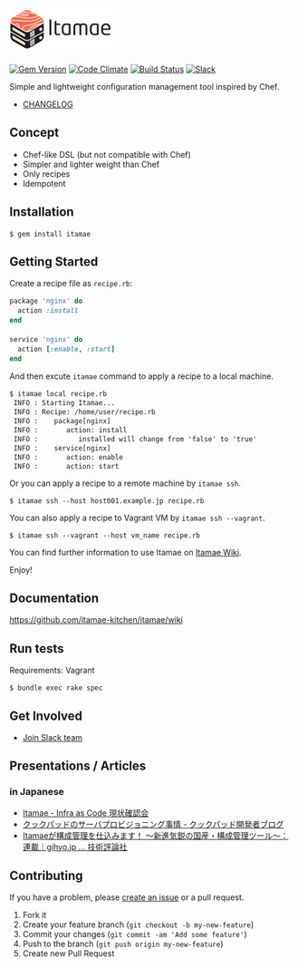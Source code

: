 # [![](https://raw.githubusercontent.com/itamae-kitchen/itamae-logos/master/small/FA-Itamae-horizontal-01-180x72.png)](https://github.com/itamae-kitchen/itamae)

[![Gem Version](https://badge.fury.io/rb/itamae.svg)](http://badge.fury.io/rb/itamae) [![Code Climate](https://codeclimate.com/github/ryotarai/itamae/badges/gpa.svg)](https://codeclimate.com/github/ryotarai/itamae) [![Build Status](https://travis-ci.org/itamae-kitchen/itamae.svg?branch=master)](https://travis-ci.org/itamae-kitchen/itamae) [![Slack](https://img.shields.io/badge/slack-join-blue.svg)](https://join.slack.com/t/itamae/shared_invite/enQtNTExNTI3ODM1NTY5LTM5MWJlZTgwODE0YTUwMThiNzZjN2I1MGNlZjE2NjlmNzg5NTNlOTliMDhkNDNmNTQ2ZTgwMzZjNjI5NDJiZGI)

Simple and lightweight configuration management tool inspired by Chef.

- [CHANGELOG](https://github.com/itamae-kitchen/itamae/blob/master/CHANGELOG.md)

## Concept

- Chef-like DSL (but not compatible with Chef)
- Simpler and lighter weight than Chef
- Only recipes
- Idempotent

## Installation

```
$ gem install itamae
```

## Getting Started

Create a recipe file as `recipe.rb`:

```ruby
package 'nginx' do
  action :install
end

service 'nginx' do
  action [:enable, :start]
end
```

And then excute `itamae` command to apply a recipe to a local machine.

```
$ itamae local recipe.rb
 INFO : Starting Itamae...
 INFO : Recipe: /home/user/recipe.rb
 INFO :    package[nginx]
 INFO :       action: install
 INFO :          installed will change from 'false' to 'true'
 INFO :    service[nginx]
 INFO :       action: enable
 INFO :       action: start
```

Or you can apply a recipe to a remote machine by `itamae ssh`.

```
$ itamae ssh --host host001.example.jp recipe.rb
```

You can also apply a recipe to Vagrant VM by `itamae ssh --vagrant`.

```
$ itamae ssh --vagrant --host vm_name recipe.rb
```

You can find further information to use Itamae on [Itamae Wiki](https://github.com/itamae-kitchen/itamae/wiki).

Enjoy!

## Documentation

https://github.com/itamae-kitchen/itamae/wiki

## Run tests

Requirements: Vagrant

```
$ bundle exec rake spec
```

## Get Involved

- [Join Slack team](https://join.slack.com/t/itamae/shared_invite/enQtNTExNTI3ODM1NTY5LTM5MWJlZTgwODE0YTUwMThiNzZjN2I1MGNlZjE2NjlmNzg5NTNlOTliMDhkNDNmNTQ2ZTgwMzZjNjI5NDJiZGI)

## Presentations / Articles

### in Japanese

- [Itamae - Infra as Code 現状確認会](https://speakerdeck.com/ryotarai/itamae-infra-as-code-xian-zhuang-que-ren-hui)
- [クックパッドのサーバプロビジョニング事情 - クックパッド開発者ブログ](http://techlife.cookpad.com/entry/2015/05/12/080000)
- [Itamaeが構成管理を仕込みます！ ～新進気鋭の国産・構成管理ツール～：連載｜gihyo.jp … 技術評論社](http://gihyo.jp/admin/serial/01/itamae)


## Contributing

If you have a problem, please [create an issue](https://github.com/itamae-kitchen/itamae/issues/new) or a pull request.

1. Fork it
2. Create your feature branch (`git checkout -b my-new-feature`)
3. Commit your changes (`git commit -am 'Add some feature'`)
4. Push to the branch (`git push origin my-new-feature`)
5. Create new Pull Request

